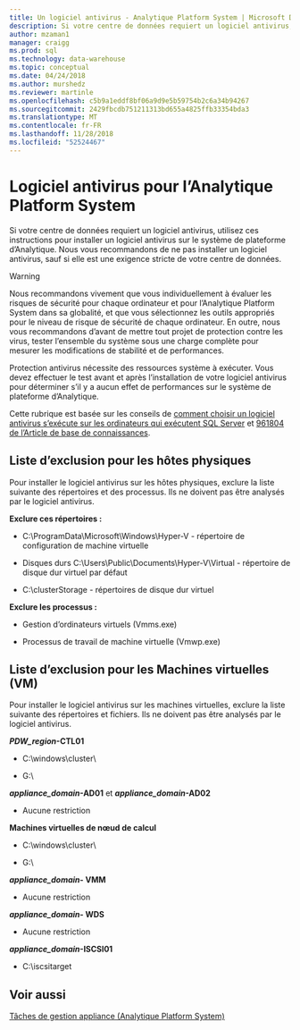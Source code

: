 ```yaml
---
title: Un logiciel antivirus - Analytique Platform System | Microsoft Docs
description: Si votre centre de données requiert un logiciel antivirus, utilisez ces instructions pour installer un logiciel antivirus sur le système de plateforme d’Analytique. Nous vous recommandons de ne pas installer un logiciel antivirus, sauf si elle est une exigence stricte de votre centre de données.
author: mzaman1
manager: craigg
ms.prod: sql
ms.technology: data-warehouse
ms.topic: conceptual
ms.date: 04/24/2018
ms.author: murshedz
ms.reviewer: martinle
ms.openlocfilehash: c5b9a1eddf8bf06a9d9e5b59754b2c6a34b94267
ms.sourcegitcommit: 2429fbcdb751211313bd655a4825ffb33354bda3
ms.translationtype: MT
ms.contentlocale: fr-FR
ms.lasthandoff: 11/28/2018
ms.locfileid: "52524467"
---
```

# <a name="antivirus-software-for-analytics-platform-system"></a>Logiciel antivirus pour l’Analytique Platform System
Si votre centre de données requiert un logiciel antivirus, utilisez ces instructions pour installer un logiciel antivirus sur le système de plateforme d’Analytique. Nous vous recommandons de ne pas installer un logiciel antivirus, sauf si elle est une exigence stricte de votre centre de données.  
  
> [!WARNING]  
> Nous recommandons vivement que vous individuellement à évaluer les risques de sécurité pour chaque ordinateur et pour l’Analytique Platform System dans sa globalité, et que vous sélectionnez les outils appropriés pour le niveau de risque de sécurité de chaque ordinateur. En outre, nous vous recommandons d’avant de mettre tout projet de protection contre les virus, tester l’ensemble du système sous une charge complète pour mesurer les modifications de stabilité et de performances.  
>   
> Protection antivirus nécessite des ressources système à exécuter. Vous devez effectuer le test avant et après l’installation de votre logiciel antivirus pour déterminer s’il y a aucun effet de performances sur le système de plateforme d’Analytique.  
  
Cette rubrique est basée sur les conseils de [comment choisir un logiciel antivirus s’exécute sur les ordinateurs qui exécutent SQL Server](https://support.microsoft.com/kb/309422) et [961804 de l’Article de base de connaissances](https://support.microsoft.com/kb/961804/en-us).  
  
## <a name="exclusion-list-for-physical-hosts"></a>Liste d’exclusion pour les hôtes physiques  
Pour installer le logiciel antivirus sur les hôtes physiques, exclure la liste suivante des répertoires et des processus. Ils ne doivent pas être analysés par le logiciel antivirus.  
  
**Exclure ces répertoires :**  
  
-   C:\ProgramData\Microsoft\Windows\Hyper-V - répertoire de configuration de machine virtuelle  
  
-   Disques durs C:\Users\Public\Documents\Hyper-V\Virtual - répertoire de disque dur virtuel par défaut  
  
-   C:\clusterStorage - répertoires de disque dur virtuel  
  
**Exclure les processus :**  
  
-   Gestion d’ordinateurs virtuels (Vmms.exe)  
  
-   Processus de travail de machine virtuelle (Vmwp.exe)  
  
## <a name="exclusion-list-for-virtual-machines-vms"></a>Liste d’exclusion pour les Machines virtuelles (VM)  
Pour installer le logiciel antivirus sur les machines virtuelles, exclure la liste suivante des répertoires et fichiers. Ils ne doivent pas être analysés par le logiciel antivirus.  
  
**_PDW_region_-CTL01**  
  
-   C:\windows\cluster\  
  
-   G:\  
  
**_appliance_domain_-AD01** et  **_appliance_domain_-AD02**  
  
-   Aucune restriction  
  
**Machines virtuelles de nœud de calcul**  
  
-   C:\windows\cluster\  
  
-   G:\  
  
**_appliance_domain_- VMM**  
  
-   Aucune restriction  
  
**_appliance_domain_- WDS**  
  
-   Aucune restriction  
  
**_appliance_domain_-ISCSI01**  
  
-   C:\iscsitarget  
  
## <a name="see-also"></a>Voir aussi  
[Tâches de gestion appliance &#40;Analytique Platform System&#41;](appliance-management-tasks.md)  
  

